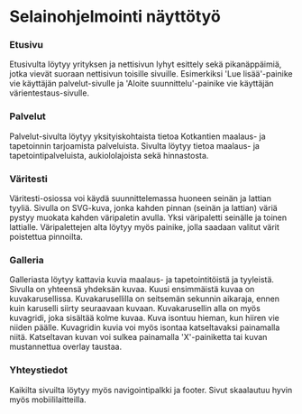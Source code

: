 <h1>Selainohjelmointi näyttötyö</h1>
<h3>Etusivu</h3>
<p></p>Etusivulta löytyy yrityksen ja nettisivun lyhyt esittely sekä pikanäppäimiä, jotka vievät suoraan nettisivun toisille sivuille. Esimerkiksi 'Lue lisää'-painike vie käyttäjän palvelut-sivulle ja 'Aloite suunnittelu'-painike vie käyttäjän värientestaus-sivulle.</p>

<h3>Palvelut</h3>
Palvelut-sivulta löytyy yksityiskohtaista tietoa Kotkantien maalaus- ja tapetoinnin tarjoamista palveluista. Sivulta löytyy tietoa maalaus- ja tapetointipalveluista, aukiololajoista sekä hinnastosta. 

<h3>Väritesti</h3>
Väritesti-osiossa voi käydä suunnittelemassa huoneen seinän ja lattian tyyliä. Sivulla on SVG-kuva, jonka kahden pinnan (seinän ja lattian) väriä pystyy muokata kahden väripaletin avulla. Yksi väripaletti seinälle ja toinen lattialle. Väripalettejen alta löytyy myös painike, jolla saadaan valitut värit poistettua pinnoilta.

<h3>Galleria</h3>
Galleriasta löytyy kattavia kuvia maalaus- ja tapetointitöistä ja tyyleistä. Sivulla on yhteensä yhdeksän kuvaa. Kuusi ensimmäistä kuvaa on kuvakarusellissa. Kuvakarusellilla on seitsemän sekunnin aikaraja, ennen kuin karuselli siirty seuraavaan kuvaan. Kuvakarusellin alla on myös kuvagridi, joka sisältää kolme kuvaa. Kuva isontuu hieman, kun hiiren vie niiden päälle. Kuvagridin kuvia voi myös isontaa katseltavaksi painamalla niitä. Katseltavan kuvan voi sulkea painamalla 'X'-painiketta tai kuvan mustannettua overlay taustaa.
<h3>Yhteystiedot</h3>

Kaikilta sivuilta löytyy myös navigointipalkki ja footer. Sivut skaalautuu hyvin myös mobiililaitteilla.
